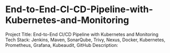 # End-to-End-CI-CD-Pipeline-with-Kubernetes-and-Monitoring
Project Title: End-to-End CI/CD Pipeline with Kubernetes and Monitoring Tech Stack: Jenkins, Maven, SonarQube, Trivy, Nexus, Docker, Kubernetes, Prometheus, Grafana, Kubeaudit, GitHub  Description:

